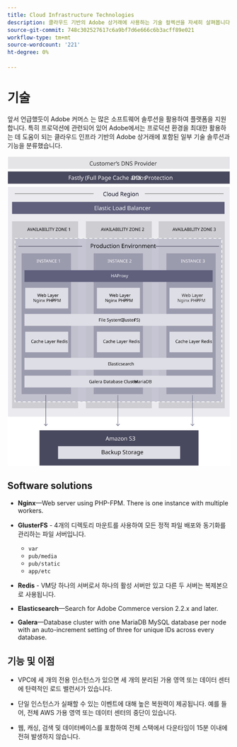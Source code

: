 ```yaml
---
title: Cloud Infrastructure Technologies
description: 클라우드 기반의 Adobe 상거래에 사용하는 기술 컬렉션을 자세히 살펴봅니다.
source-git-commit: 748c302527617c6a9bf7d6e666c6b3acff89e021
workflow-type: tm+mt
source-wordcount: '221'
ht-degree: 0%

---
```



# 기술

앞서 언급했듯이 Adobe 커머스 는 많은 소프트웨어 솔루션을 활용하여 플랫폼을 지원합니다. 특히 프로덕션에 관련되어 있어 Adobe에서는 프로덕션 환경을 최대한 활용하는 데 도움이 되는 클라우드 인프라 기반의 Adobe 상거래에 포함된 일부 기술 솔루션과 기능을 분류했습니다.

![클라우드 인프라 기술에 대한 Adobe 상거래를 보여주는 다이어그램](../../../assets/playbooks/infrastructure-technology.svg)

## Software solutions

- **Nginx**—Web server using PHP-FPM. There is one instance with multiple workers.

- **GlusterFS** - 4개의 디렉토리 마운트를 사용하여 모든 정적 파일 배포와 동기화를 관리하는 파일 서버입니다.
   - `var`
   - `pub/media`
   - `pub/static`
   - `app/etc`

- **Redis** - VM당 하나의 서버로서 하나의 활성 서버만 있고 다른 두 서버는 복제본으로 사용됩니다.

- **Elasticsearch**—Search for Adobe Commerce version 2.2.x and later.

- **Galera**—Database cluster with one MariaDB MySQL database per node with an auto-increment setting of three for unique IDs across every database.

## 기능 및 이점

- VPC에 세 개의 전용 인스턴스가 있으면 세 개의 분리된 가용 영역 또는 데이터 센터에 탄력적인 로드 밸런서가 있습니다.

- 단일 인스턴스가 실패할 수 있는 이벤트에 대해 높은 복원력이 제공됩니다. 예를 들어, 전체 AWS 가용 영역 또는 데이터 센터의 중단이 있습니다.

- 웹, 캐싱, 검색 및 데이터베이스를 포함하여 전체 스택에서 다운타임이 15분 이내에 전혀 발생하지 않습니다.
